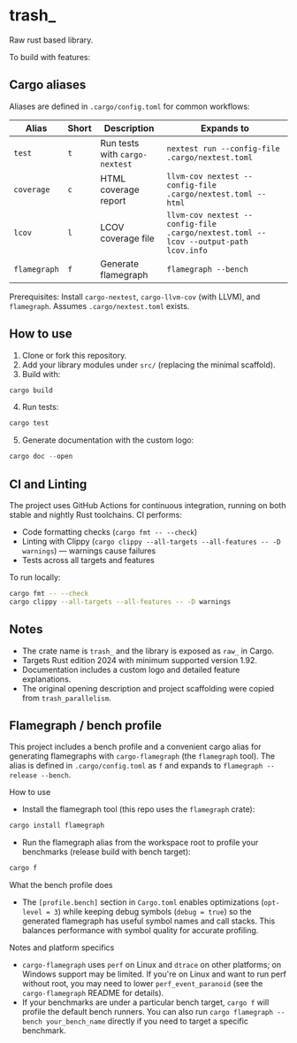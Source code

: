 # trash_

Raw rust based library. 

To build with features:


## Cargo aliases

Aliases are defined in `.cargo/config.toml` for common workflows:

| Alias | Short | Description | Expands to |
|-------|-------|-------------|------------|
| `test` | `t` | Run tests with `cargo-nextest` | `nextest run --config-file .cargo/nextest.toml` |
| `coverage` | `c` | HTML coverage report | `llvm-cov nextest --config-file .cargo/nextest.toml --html` |
| `lcov` | `l` | LCOV coverage file | `llvm-cov nextest --config-file .cargo/nextest.toml --lcov --output-path lcov.info` |
| `flamegraph` | `f` | Generate flamegraph | `flamegraph --bench` |

Prerequisites: Install `cargo-nextest`, `cargo-llvm-cov` (with LLVM), and `flamegraph`. Assumes `.cargo/nextest.toml` exists.



## How to use

1. Clone or fork this repository.
2. Add your library modules under `src/` (replacing the minimal scaffold).
3. Build with:

```powershell
cargo build
```

4. Run tests:

```powershell
cargo test
```

5. Generate documentation with the custom logo:

```powershell
cargo doc --open
```

## CI and Linting

The project uses GitHub Actions for continuous integration, running on both stable and nightly Rust toolchains. CI performs:

- Code formatting checks (`cargo fmt -- --check`)
- Linting with Clippy (`cargo clippy --all-targets --all-features -- -D warnings`) — warnings cause failures
- Tests across all targets and features

To run locally:

```bash
cargo fmt -- --check
cargo clippy --all-targets --all-features -- -D warnings
```

## Notes

- The crate name is `trash_` and the library is exposed as `raw_` in Cargo.
- Targets Rust edition 2024 with minimum supported version 1.92.
- Documentation includes a custom logo and detailed feature explanations.
- The original opening description and project scaffolding were copied from `trash_parallelism`.

## Flamegraph / bench profile

This project includes a bench profile and a convenient cargo alias for generating flamegraphs with `cargo-flamegraph` (the `flamegraph` tool). The alias is defined in `.cargo/config.toml` as `f` and expands to `flamegraph --release --bench`.

How to use

- Install the flamegraph tool (this repo uses the `flamegraph` crate):

```powershell
cargo install flamegraph
```

- Run the flamegraph alias from the workspace root to profile your benchmarks (release build with bench target):

```powershell
cargo f
```

What the bench profile does

- The `[profile.bench]` section in `Cargo.toml` enables optimizations (`opt-level = 3`) while keeping debug symbols (`debug = true`) so the generated flamegraph has useful symbol names and call stacks. This balances performance with symbol quality for accurate profiling.

Notes and platform specifics

- `cargo-flamegraph` uses `perf` on Linux and `dtrace` on other platforms; on Windows support may be limited. If you're on Linux and want to run perf without root, you may need to lower `perf_event_paranoid` (see the `cargo-flamegraph` README for details).
- If your benchmarks are under a particular bench target, `cargo f` will profile the default bench runners. You can also run `cargo flamegraph --bench your_bench_name` directly if you need to target a specific benchmark.

